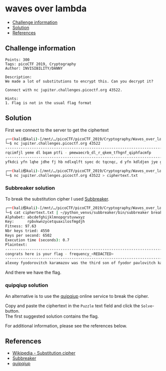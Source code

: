 # waves over lambda

- [Challenge information](#challenge-information)
- [Solution](#solution)
- [References](#references)

## Challenge information
```
Points: 300
Tags: picoCTF 2019, Cryptography
Author: INVISIBILITY/DANNY

Description:
We made a lot of substitutions to encrypt this. Can you decrypt it? 

Connect with nc jupiter.challenges.picoctf.org 43522.

Hints:
1. Flag is not in the usual flag format
```

## Solution

First we connect to the server to get the ciphertext
```bash
┌──(kali㉿kali)-[/mnt/…/picoCTF/picoCTF_2019/Cryptography/Waves_over_lambda]
└─$ nc jupiter.challenges.picoctf.org 43522
-------------------------------------------------------------------------------
rqcimfjl yeme dl bqam ptfi - pmewaecrb_dl_r_qkem_tfhgnf_qiphfacmfp
-------------------------------------------------------------------------------
yfkdci yfn lqhe jdhe fj hb ndlxqlft syec dc tqcnqc, d yfn kdldjen jye gmdjdly haleah, fcn hfne lefmry fhqci jye gqqol fcn hfxl dc jye tdgmfmb meifmndci jmfclbtkfcdf; dj yfn ljmaro he jyfj lqhe pqmeocqstenie qp jye rqacjmb rqatn yfmntb pfdt jq yfke lqhe dhxqmjfcre dc neftdci sdjy f cqgtehfc qp jyfj rqacjmb. d pdcn jyfj jye ndljmdrj ye cfhen dl dc jye eujmehe eflj qp jye rqacjmb, valj qc jye gqmneml qp jymee ljfjel, jmfclbtkfcdf, hqtnfkdf fcn gaoqkdcf, dc jye hdnlj qp jye rfmxfjydfc hqacjfdcl; qce qp jye sdtnelj fcn teflj ocqsc xqmjdqcl qp eamqxe. d sfl cqj fgte jq tdiyj qc fcb hfx qm sqmo idkdci jye eufrj tqrftdjb qp jye rfljte nmfratf, fl jyeme fme cq hfxl qp jydl rqacjmb fl bej jq rqhxfme sdjy qam qsc qmncfcre lamkeb hfxl; gaj d pqacn jyfj gdljmdjz, jye xqlj jqsc cfhen gb rqacj nmfratf, dl f pfdmtb sett-ocqsc xtfre. d lyftt ecjem yeme lqhe qp hb cqjel, fl jyeb hfb mepmely hb hehqmb syec d jfto qkem hb jmfketl sdjy hdcf.

┌──(kali㉿kali)-[/mnt/…/picoCTF/picoCTF_2019/Cryptography/Waves_over_lambda]
└─$ nc jupiter.challenges.picoctf.org 43522 > ciphertext.txt
```

### Subbreaker solution

To break the substitution cipher I used [Subbreaker](https://gitlab.com/guballa/SubstitutionBreaker).
```bash
┌──(kali㉿kali)-[/mnt/…/picoCTF/picoCTF_2019/Cryptography/Waves_over_lambda]
└─$ cat ciphertext.txt | ~/python_venvs/subbreaker/bin/subbreaker break
Alphabet: abcdefghijklmnopqrstuvwxyz
Key:      rpbvkwnzycetquaxilosfmgdjh
Fitness: 97.63
Nbr keys tried: 4550
Keys per second: 6502
Execution time (seconds): 0.7
Plaintext:
-------------------------------------------------------------------------------
congrats here is your flag - frequency_<REDACTED>
-------------------------------------------------------------------------------
alexey fyodorovitch karamazov was the third son of fyodor pavlovitch karamazov, a land owner well known in our district in his own day, and still remembered among us owing to his gloomy and tragic death, which happened thirteen years ago, and which i shall describe in its proper place. for the present i will only say that this landownerfor so we used to call him, although he hardly spent a day of his life on his own estatewas a strange type, yet one pretty frequently to be met with, a type abject and vicious and at the same time senseless. but he was one of those senseless persons who are very well capable of looking after their worldly affairs, and, apparently, after nothing else. fyodor pavlovitch, for instance, began with next to nothing; his estate was of the smallest; he ran to dine at other men's tables, and fastened on them as a toady, yet at his death it appeared that he had a hundred thousand roubles in hard cash. at the same time, he was all his life one of the most senseless, fantastical fellows in the whole district. i repeat, it was not stupiditythe majority of these fantastical fellows are shrewd and intelligent enoughbut just senselessness, and a peculiar national form of it.
```

And there we have the flag.

### quipqiup solution

An alternative is to use the [quipqiup](https://www.quipqiup.com/) online service to break the cipher.

Copy and paste the ciphertext in the `Puzzle` text field and click the `Solve`-button.  
The first suggested solution contains the flag.

For additional information, please see the references below.

## References

- [Wikipedia - Substitution cipher](https://en.wikipedia.org/wiki/Substitution_cipher)
- [Subbreaker](https://gitlab.com/guballa/SubstitutionBreaker)
- [quipqiup](https://www.quipqiup.com/)
